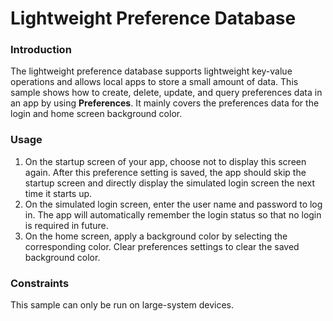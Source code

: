 # Lightweight Preference Database<a name="EN-US_TOPIC_0000001080279654"></a>

### Introduction<a name="section103mcpsimp"></a>

The lightweight preference database supports lightweight key-value operations and allows local apps to store a small amount of data. This sample shows how to create, delete, update, and query preferences data in an app by using  **Preferences**. It mainly covers the preferences data for the login and home screen background color.

### Usage<a name="section105mcpsimp"></a>

1.  On the startup screen of your app, choose not to display this screen again. After this preference setting is saved, the app should skip the startup screen and directly display the simulated login screen the next time it starts up.
2.  On the simulated login screen, enter the user name and password to log in. The app will automatically remember the login status so that no login is required in future.
3.  On the home screen, apply a background color by selecting the corresponding color. Clear preferences settings to clear the saved background color.

### Constraints<a name="section110mcpsimp"></a>

This sample can only be run on large-system devices.

